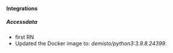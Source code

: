 
#### Integrations
##### Accessdata
- first RN
- Updated the Docker image to: *demisto/python3:3.9.8.24399*.
